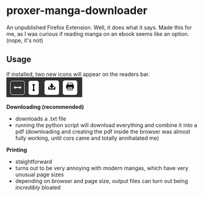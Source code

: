 # proxer-manga-downloader
An unpublished Firefox Extension. Well, it does what it says. Made this for me, as I was curious if reading manga on an ebook seems like an option. (nope, it's not)

## Usage
If installed, two new icons will appear on the readers bar.\
![demo](demo/buttons.png)

**Downloading (recommended)**
- downloads a .txt file
- running the python script will download everything and combine it into a pdf
(downloading and creating the pdf inside the browser was almost fully working, until cors came and totally annihalated me)

**Printing**
- staightforward
- turns out to be very annoying with modern mangas, which have very unusual page sizes
- depending on browser and page size, output files can turn out being *incredibly* bloated
